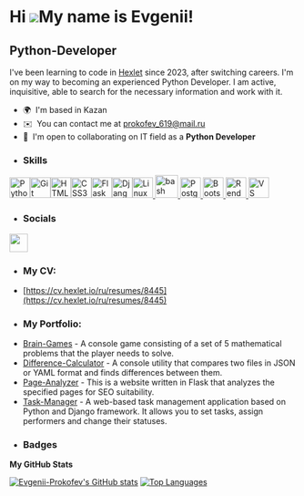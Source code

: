 Hi ![](https://user-images.githubusercontent.com/18350557/176309783-0785949b-9127-417c-8b55-ab5a4333674e.gif)My name is Evgenii!
================================================================================================================================

Python-Developer
----------------

I've been learning to code in [Hexlet](https://ru.hexlet.io) since 2023, after switching careers. I'm on my way to becoming an experienced Python Developer. I am active, inquisitive, able to search for the necessary information and work with it.

*   🌍  I'm based in Kazan
*   ✉️  You can contact me at [prokofev\_619@mail.ru](mailto:prokofev_619@mail.ru)
*   🤝  I'm open to collaborating on IT field as a **Python Developer**
*   ### Skills 
<p align="left">
<a href="https://www.python.org/" target="_blank" rel="noreferrer"><img src="https://raw.githubusercontent.com/danielcranney/readme-generator/main/public/icons/skills/python-colored.svg" width="36" height="36" alt="Python" /></a><a href="https://git-scm.com/" target="_blank" rel="noreferrer"><img src="https://raw.githubusercontent.com/danielcranney/readme-generator/main/public/icons/skills/git-colored.svg" width="36" height="36" alt="Git" /></a><a href="https://developer.mozilla.org/en-US/docs/Glossary/HTML5" target="_blank" rel="noreferrer"><img src="https://raw.githubusercontent.com/danielcranney/readme-generator/main/public/icons/skills/html5-colored.svg" width="36" height="36" alt="HTML5" /></a><a href="https://www.w3.org/TR/CSS/#css" target="_blank" rel="noreferrer"><img src="https://raw.githubusercontent.com/danielcranney/readme-generator/main/public/icons/skills/css3-colored.svg" width="36" height="36" alt="CSS3" /></a><a href="https://flask.palletsprojects.com/en/2.0.x/" target="_blank" rel="noreferrer"><img src="https://raw.githubusercontent.com/danielcranney/readme-generator/main/public/icons/skills/flask-colored.svg" width="36" height="36" alt="Flask" /></a><a href="https://www.djangoproject.com/" target="_blank" rel="noreferrer"><img src="https://raw.githubusercontent.com/danielcranney/readme-generator/main/public/icons/skills/django-colored.svg" width="36" height="36" alt="Django" /></a><a href="https://www.linux.org" target="_blank" rel="noreferrer"><img src="https://raw.githubusercontent.com/danielcranney/readme-generator/main/public/icons/skills/linux-colored.svg" width="36" height="36" alt="Linux" /></a><a href="https://www.gnu.org/software/bash/" target="_blank" rel="noreferrer"> <img src="https://www.vectorlogo.zone/logos/gnu_bash/gnu_bash-icon.svg" alt="bash" width="40" height="40"/> <a href="https://www.postgresql.org/" target="_blank" rel="noreferrer"><img src="https://raw.githubusercontent.com/danielcranney/readme-generator/main/public/icons/skills/postgresql-colored.svg" width="36" height="36" alt="PostgreSQL" /> <a href="https://getbootstrap.com/" target="_blank" rel="noreferrer"><img src="https://raw.githubusercontent.com/danielcranney/readme-generator/main/public/icons/skills/bootstrap-colored.svg" width="36" height="36" alt="Bootstrap" /> <a href="https://render.com/" target="_blank" rel="noreferrer"><img src="https://raw.githubusercontent.com/danielcranney/readme-generator/main/public/icons/skills/render-colored.svg" width="36" height="36" alt="Render" /> <a href="https://code.visualstudio.com/" target="_blank" rel="noreferrer"><img src="https://raw.githubusercontent.com/danielcranney/readme-generator/main/public/icons/skills/visualstudiocode.svg" width="36" height="36" alt="VS Code" /> </a>
                    </p>
                
 *   ### Socials
                  
       
   <p align="left"><a href="https://www.github.com/Evgenii-Prokofev" target="_blank" rel="noreferrer">
                    <picture>
                    <source media="(prefers-color-scheme: dark)" srcset="https://raw.githubusercontent.com/danielcranney/readme-generator/main/public/icons/socials/github-dark.svg" />
                    <source media="(prefers-color-scheme: light)" srcset="https://raw.githubusercontent.com/danielcranney/readme-generator/main/public/icons/socials/github.svg" />
                    <img src="https://raw.githubusercontent.com/danielcranney/readme-generator/main/public/icons/socials/github.svg" width="32" height="32" />
                    </picture>
                    </a>
   </p>

   *   ### My CV:
   - [https://cv.hexlet.io/ru/resumes/8445](https://cv.hexlet.io/ru/resumes/8445)
    
   *   ### My Portfolio:
   - [Brain-Games](https:/Evgenii-Prokofev/Brain-Games) - A console game consisting of a set of 5 mathematical problems that the player needs to solve.
   - [Difference-Calculator](https:/Evgenii-Prokofev/Difference-Calculator) - A console utility that compares two files in JSON or YAML format and finds differences between them.
   - [Page-Analyzer](https:/Evgenii-Prokofev/Page-analyzer) - This is a website written in Flask that analyzes the specified pages for SEO suitability.
   - [Task-Manager](https:/Evgenii-Prokofev/Task-Manager) - A web-based task management application based on Python and Django framework. It allows you to set tasks, assign performers and change their statuses.

*   ### Badges

<b>My GitHub Stats</b>

<a href="http://www.github.com/Evgenii-Prokofev"><img src="https://github-readme-stats.vercel.app/api?username=Evgenii-Prokofev&show_icons=true&hide=&title_color=444e59&text_color=ffffff&icon_color=0891b2&bg_color=1c1917&hide_border=true&show_icons=true" alt="Evgenii-Prokofev's GitHub stats" /></a>
<a href="https://github.com/Evgenii-Prokofev" align="left"><img src="https://github-readme-stats.vercel.app/api/top-langs/?username=Evgenii-Prokofev&langs_count=10&title_color=0f172a&text_color=ffffff&icon_color=0891b2&bg_color=1e3a8a&hide_border=true&locale=en&custom_title=Top%20%Languages" alt="Top Languages" /></a>
